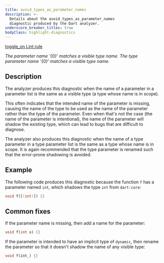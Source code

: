 ```yaml
---
title: avoid_types_as_parameter_names
description: >-
  Details about the avoid_types_as_parameter_names
  diagnostic produced by the Dart analyzer.
underscore_breaker_titles: true
bodyClass: highlight-diagnostics
---
```


<div class="tags">
  <a class="tag-label"
      href="/tools/linter-rules/avoid_types_as_parameter_names"
      title="Learn about the lint rule that enables this diagnostic."
      aria-label="Learn about the lint rule that enables this diagnostic."
      target="_blank">
    <span class="material-symbols" aria-hidden="true">toggle_on</span>
    <span>Lint rule</span>
  </a>
</div>

_The parameter name '{0}' matches a visible type name._
_The type parameter name '{0}' matches a visible type name._

## Description

The analyzer produces this diagnostic when the name of a parameter in a
parameter list is the same as a visible type (a type whose name is in
scope).

This often indicates that the intended name of the parameter is missing,
causing the name of the type to be used as the name of the parameter
rather than the type of the parameter. Even when that's not the case (the
name of the parameter is intentional), the name of the parameter will
shadow the existing type, which can lead to bugs that are difficult to
diagnose.

The analyzer also produces this diagnostic when the name of a type
parameter in a type parameter list is the same as a type whose name is
in scope. It is again recommended that the type parameter is renamed
such that the error-prone shadowing is avoided.

## Example

The following code produces this diagnostic because the function `f` has a
parameter named `int`, which shadows the type `int` from `dart:core`:

```dart
void f([!int!]) {}
```

## Common fixes

If the parameter name is missing, then add a name for the parameter:

```dart
void f(int x) {}
```

If the parameter is intended to have an implicit type of `dynamic`, then
rename the parameter so that it doesn't shadow the name of any visible type:

```dart
void f(int_) {}
```
